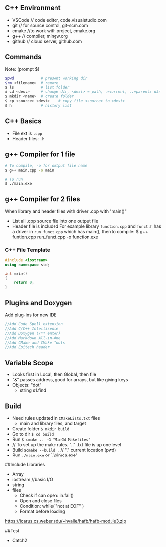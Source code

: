 ## C++ Environment
- VSCode    // code editor, code.visualstudio.com
- git       // for source control, git-scm.com
- cmake     //to work with project, cmake.org
- g++       // compiler, mingw.org
- github    // cloud server, github.com

## Commands 
Note: (prompt $)
```bash
$pwd			# present working dir
$rm <filename>	# remove
$ ls  			# list folder
$ cd <dest>  	# change dir, <dest> = path, .=current, ..=parents dir
$ mkdir <name>  # create folder
$ cp <source> <dest>    # copy file <source> to <dest>
$ h             # history list
```
## C++ Basics

- File ext is `.cpp`
- Header files: `.h`

## g++ Compiler for 1 file
```bash
# To compile, -o for output file name
$ g++ main.cpp -o main

# To run
$ ./main.exe
```

## g++ Compiler for 2 files
When library and header files with driver .cpp with "main()"
- List all .cpp source file into one output file
- Header file is included
For example library `function.cpp` and `funct.h` has a driver in `run_funct.cpp` which has main(), then to compile:
$ g++ funtion.cpp run_funct.cpp -o function.exe




### C++ File Template
```cpp
#include <iostream>
using namespace std;

int main()
{
    return 0;
}
```


## Plugins and Doxygen
Add plug-ins for new IDE
```cpp
//Add Code Spell extension
//Add C/C++ Intellisense
//Add Doxygen (/** enter)
//Add Markdown All-in-One
//Add CMake and CMake Tools
//Add Epitech header
```


## Variable Scope
- Looks first in Local, then Global, then file
- "&" passes address, good for arrays, but like giving keys
- Objects: "dot"
  - string s1.find


## Build
- Need rules updated in `CMakeLists.txt` files
  - main and library files, and target
- Create folder `$ mkdir build`
- Go to dir `$ cd build`
- Run `$ cmake .. -G "MinGW Makefiles"`
-    // To set up the make rules. ".." .txt file is up one level
- Build `$cmake --build .`             // "." current location (pwd)
- Run `./main.exe` or `.\bin\ca.exe'


##Include Libraries
- Array
- iostream      //basic I/O
- string
- files
  - Check if can open: in.fail()
  - Open and close files
  - Condition: while( "not at EOF" )
  - Format before loading


https://icarus.cs.weber.edu/~hvalle/hafb/hafb-module3.zip

##Test
- Catch2